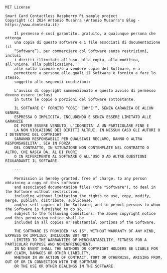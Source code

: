     MIT License

    Smart Card Contactless Raspberry Pi sample project
    Copyright (c) 2024 Antonio Musarra (Antonio Musarra's Blog - https://www.dontesta.it)

        Il permesso è così garantito, gratuito, a qualunque persona che ottenga
        una copia di questo software e i file associati di documentazione (il
        “Software”), per commerciare col Software senza restrizioni, inclusi
        i diritti illimitati all'uso, alla copia, alla modifica, all'unione, alla pubblicazione,
        alle sotto licenze e/o a vendere copie del Software, e a
        permettere a persone alle quali il Software è fornito a fare lo stesso,
        soggetto alle seguenti condizioni:

        L'avviso di copyright summenzionato e questo avviso di permesso devono essere inclusi
        in tutte le copie o porzioni del Software sottostante.

        IL SOFTWARE E' FORNITO “COSI' COM'E'”, SENZA GARANZIA DI ALCUN GENERE,
        ESPRESSA O IMPLICITA, INCLUDENDO E SENZA ESSERE LIMITATO ALLE GARANZIE
        DI POTER ESSERE VENDUTO, L'IDONEITA' A UN PARTICOLARE FINE E
        LA NON VIOLAZIONE DEI DIRITTI ALTRUI. IN NESSUN CASO GLI AUTORI O I DETENTORI DEL COPYRIGHT
        SARANNO RESPONSABILI PER QUALSIASI RECLAMO, DANNO O ALTRA RESPONSABILITA', SIA IN FORZA
        DEL CONTRATTO, IN SITUAZIONE NON CONTEMPLATE NEL CONTRATTO O ALTRO, CHE NASCA DA, AL DI FUORI
        O IN RIFERIMENTO AL SOFTWARE O ALL'USO O AD ALTRE QUESTIONI RIGUARDANTI IL SOFTWARE.

        ---

        Permission is hereby granted, free of charge, to any person obtaining a copy of this software 
        and associated documentation files (the "Software"), to deal in the Software without restriction, 
        including without limitation the rights to use, copy, modify, merge, publish, distribute, sublicense, 
        and/or sell copies of the Software, and to permit persons to whom the Software is furnished to do so, 
        subject to the following conditions: The above copyright notice and this permission notice shall be 
        included in all copies or substantial portions of the Software.

        THE SOFTWARE IS PROVIDED "AS IS", WITHOUT WARRANTY OF ANY KIND, EXPRESS OR IMPLIED, INCLUDING BUT NOT 
        LIMITED TO THE WARRANTIES OF MERCHANTABILITY, FITNESS FOR A PARTICULAR PURPOSE AND NONINFRINGEMENT. 
        IN NO EVENT SHALL THE AUTHORS OR COPYRIGHT HOLDERS BE LIABLE FOR ANY CLAIM, DAMAGES OR OTHER LIABILITY,
        WHETHER IN AN ACTION OF CONTRACT, TORT OR OTHERWISE, ARISING FROM, OUT OF OR IN CONNECTION WITH THE SOFTWARE 
        OR THE USE OR OTHER DEALINGS IN THE SOFTWARE.
